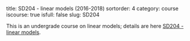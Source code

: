 title: SD204 - linear models (2016-2018)
sortorder: 4
category: course
iscourse: true
isfull: false
slug: SD204

This is an undergrade course on linear models; details are here [SD204 - linear models](SD204.html).

